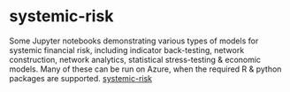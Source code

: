 # systemic-risk
Some Jupyter notebooks demonstrating various types of models for systemic financial risk, including indicator back-testing, network construction, network analytics, statistical stress-testing & economic models. Many of these can be run on Azure, when the required R & python packages are supported.  [systemic-risk](https://notebooks.azure.com/ian-buckley/libraries/systemic-risk)
